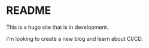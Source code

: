 # README

This is a hugo site that is in development.

I'm looking to create a new blog and learn about CI/CD.